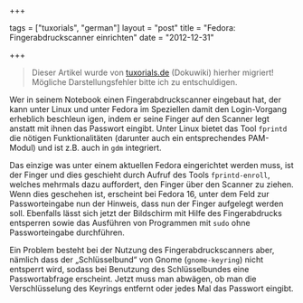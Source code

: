+++

tags = ["tuxorials", "german"]
layout = "post"
title = "Fedora: Fingerabdruckscanner einrichten"
date = "2012-12-31"

+++

>
> Dieser Artikel wurde von [tuxorials.de](http://tuxorials.de) (Dokuwiki) hierher migriert!
> Mögliche Darstellungsfehler bitte ich zu entschuldigen.
>


Wer in seinem Notebook einen Fingerabdruckscanner eingebaut hat, der
kann unter Linux und unter Fedora im Speziellen damit den Login-Vorgang
erheblich beschleun igen, indem er seine Finger auf den Scanner legt
anstatt mit ihnen das Passwort eingibt. Unter Linux bietet das Tool
`fprintd` die nötigen Funktionalitäten (darunter auch ein entsprechendes
PAM-Modul) und ist z.B. auch in `gdm` integriert.

Das einzige was unter einem aktuellen Fedora eingerichtet werden muss,
ist der Finger und dies geschieht durch Aufruf des Tools
`fprintd-enroll`, welches mehrmals dazu auffordert, den Finger über den
Scanner zu ziehen. Wenn dies geschehen ist, erscheint bei Fedora 16,
unter dem Feld zur Passworteingabe nun der Hinweis, dass nun der Finger
aufgelegt werden soll. Ebenfalls lässt sich jetzt der Bildschirm mit
Hilfe des Fingerabdrucks entsperren sowie das Ausführen von Programmen
mit `sudo` ohne Passworteingabe durchführen.

Ein Problem besteht bei der Nutzung des Fingerabdruckscanners aber,
nämlich dass der „Schlüsselbund“ von Gnome (`gnome-keyring`) nicht
entsperrt wird, sodass bei Benutzung des Schlüsselbundes eine
Passwortabfrage erscheint. Jetzt muss man abwägen, ob man die
Verschlüsselung des Keyrings entfernt oder jedes Mal das Passwort
eingibt.
